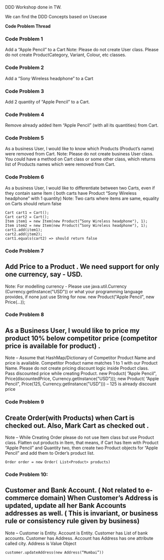 DDD Workshop done in TW.

We can find the DDD Concepts based on Usecase

**Code Problem Thread**

### Code Problem 1

Add a “Apple Pencil” to a Cart
Note:
Please do not create User class.
Please do not create ProductCategory, Variant, Colour, etc classes.


### Code Problem 2

Add a “Sony Wireless headphone” to a Cart


### Code Problem 3

Add 2 quantity of “Apple Pencil” to a Cart.


### Code Problem 4

Remove already added Item “Apple Pencil” (with all its quantities) from Cart.


### Code Problem 5

As a business User, I would like to know which Products (Product’s name) were removed from Cart.
Note: Please do not create business User class. You could have a method on Cart class or some other class, which returns list of Products names which were removed from Cart.


### Code Problem 6

As a business User, I would like to differentiate between two Carts, even if they contain same Item ( both carts have Product “Sony Wireless headphone” with 1 quantity)
Note: 
Two carts where items are same, equality on Carts should return false
```
Cart cart1 = Cart();
Cart cart2 = Cart();
Item item1 = new Item(new Product(”Sony Wireless headphone"), 1);
Item item2 = new Item(new Product(”Sony Wireless headphone"), 1);
cart1.add(item1);
cart2.add(item2);
cart1.equals(cart2) => should return false
```

### Code Problem 7

Add Price to a Product . We need support for only one currency, say - USD.
--
Note:
For modelling currency - Please use java.util.Currency (Currency.getInstance("USD")) or what your programming language provides, if none just use String for now.
new Product("Apple Pencil", new Price(...));

### Code Problem 8

As a Business User, I would like to price my product 10% below competitor price (competitor price is available for product) .
--
Note – Assume that HashMap/Dictionary of Competitor Product Name and price is available. Competitor Product name matches 1 to 1 with our Product Name.
Please do not create pricing discount logic inside Product class. Pass discounted price while creating Product.
new Product( ”Apple Pencil", Price(discountedPrice, Currency.getInstance("USD")));
new Product( ”Apple Pencil", Price(125, Currency.getInstance("USD"))) – 125 is already discount price

### Code Problem 9

Create Order(with Products) when Cart is checked out. Also, Mark Cart as checked out .
--
Note –
While Creating Order please do not use Item class but use Product class. Flatten out products in Item, that means, if Cart has Item with Product “Apple Pencil” and Quantity two, then create two Product objects for “Apple Pencil” and add them to Order’s product list.

```Order order = new Order( List<Product> products)```

### Code Problem 10:
Customer and Bank Account. ( Not related to e-commerce domain)
When Customer’s Address is updated, update all her Bank Accounts addresses as well. ( This is invariant, or business rule or consistency rule given by business)
--
Note –
Customer is Entity. Account is Entity.
Customer has List of bank accounts.
Customer has Address. Account has Address has one attribute called city.
Address is Value Object

```customer.updateAddress(new Address(“Mumbai”))```
